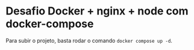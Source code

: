 # Desafio Docker + nginx + node com docker-compose

Para subir o projeto, basta rodar o comando `docker compose up -d`.
